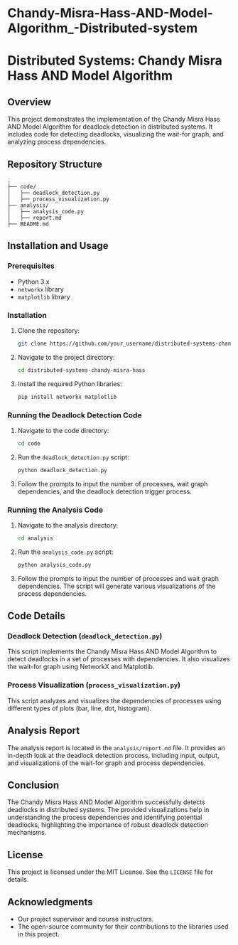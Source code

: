 # Chandy-Misra-Hass-AND-Model-Algorithm_-Distributed-system
# Distributed Systems: Chandy Misra Hass AND Model Algorithm



## Overview
This project demonstrates the implementation of the Chandy Misra Hass AND Model Algorithm for deadlock detection in distributed systems. It includes code for detecting deadlocks, visualizing the wait-for graph, and analyzing process dependencies.

## Repository Structure
```
.
├── code/
│   ├── deadlock_detection.py
│   ├── process_visualization.py
├── analysis/
│   ├── analysis_code.py
│   ├── report.md
├── README.md
```

## Installation and Usage

### Prerequisites
- Python 3.x
- `networkx` library
- `matplotlib` library

### Installation
1. Clone the repository:
   ```bash
   git clone https://github.com/your_username/distributed-systems-chandy-misra-hass.git
   ```
2. Navigate to the project directory:
   ```bash
   cd distributed-systems-chandy-misra-hass
   ```
3. Install the required Python libraries:
   ```bash
   pip install networkx matplotlib
   ```

### Running the Deadlock Detection Code
1. Navigate to the code directory:
   ```bash
   cd code
   ```
2. Run the `deadlock_detection.py` script:
   ```bash
   python deadlock_detection.py
   ```
3. Follow the prompts to input the number of processes, wait graph dependencies, and the deadlock detection trigger process.

### Running the Analysis Code
1. Navigate to the analysis directory:
   ```bash
   cd analysis
   ```
2. Run the `analysis_code.py` script:
   ```bash
   python analysis_code.py
   ```
3. Follow the prompts to input the number of processes and wait graph dependencies. The script will generate various visualizations of the process dependencies.

## Code Details

### Deadlock Detection (`deadlock_detection.py`)
This script implements the Chandy Misra Hass AND Model Algorithm to detect deadlocks in a set of processes with dependencies. It also visualizes the wait-for graph using NetworkX and Matplotlib.

### Process Visualization (`process_visualization.py`)
This script analyzes and visualizes the dependencies of processes using different types of plots (bar, line, dot, histogram).

## Analysis Report
The analysis report is located in the `analysis/report.md` file. It provides an in-depth look at the deadlock detection process, including input, output, and visualizations of the wait-for graph and process dependencies.

## Conclusion
The Chandy Misra Hass AND Model Algorithm successfully detects deadlocks in distributed systems. The provided visualizations help in understanding the process dependencies and identifying potential deadlocks, highlighting the importance of robust deadlock detection mechanisms.

## License
This project is licensed under the MIT License. See the `LICENSE` file for details.

## Acknowledgments
- Our project supervisor and course instructors.
- The open-source community for their contributions to the libraries used in this project.

